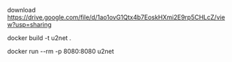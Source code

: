 download https://drive.google.com/file/d/1ao1ovG1Qtx4b7EoskHXmi2E9rp5CHLcZ/view?usp=sharing

docker build -t u2net .

docker run --rm -p 8080:8080 u2net
